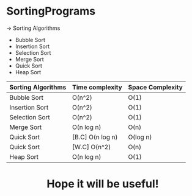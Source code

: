 # SortingPrograms
-> Sorting Algorithms
  * Bubble Sort
  * Insertion Sort
  * Selection Sort
  * Merge Sort
  * Quick Sort
  * Heap Sort


Sorting Algorithms  |    Time complexity   |   Space Complexity
------------------- | -------------------  | --------------------
 Bubble Sort        |       O(n^2)         |        O(1)  
 Insertion Sort     |       O(n^2)         |        O(1)
 Selection Sort     |       O(n^2)         |        O(1)
 Merge Sort         |     O(n log n)       |        O(n)
 Quick Sort         |  [B.C] O(n log n)    |      O(log n)
 Quick Sort         |  [W.C]  O(n^2)       |        O(n)
 Heap Sort          |     O(n log n)       |        O(1)
 
 

 <h1 align="center">Hope it will be useful!</h1>
